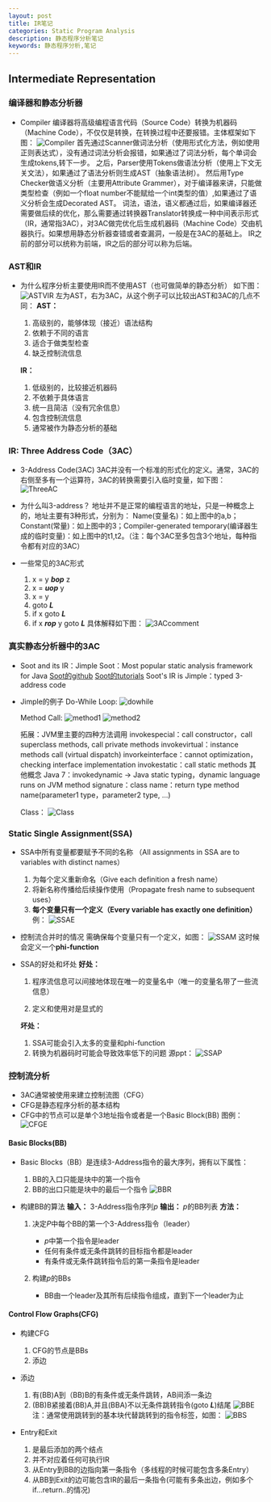 ```yaml
---
layout: post
title: IR笔记
categories: Static Program Analysis
description: 静态程序分析笔记
keywords: 静态程序分析,笔记
---
```


## Intermediate Representation
### 编译器和静态分析器
- Compiler
   编译器将高级编程语言代码（Source Code）转换为机器码（Machine Code），不仅仅是转换，在转换过程中还要报错。主体框架如下图：
![Compiler](/images/posts/SA/IR/compiler.png)
   首先通过Scanner做词法分析（使用形式化方法，例如使用正则表达式），没有通过词法分析会报错，如果通过了词法分析，每个单词会生成tokens,转下一步。
   之后，Parser使用Tokens做语法分析（使用上下文无关文法），如果通过了语法分析则生成AST（抽象语法树）。
   然后用Type Checker做语义分析（主要用Attribute Grammer），对于编译器来讲，只能做类型检查（例如一个float number不能赋给一个int类型的值）,如果通过了语义分析会生成Decorated AST。
   词法，语法，语义都通过后，如果编译器还需要做后续的优化，那么需要通过转换器Translator转换成一种中间表示形式（IR，通常指3AC），对3AC做完优化后生成机器码（Machine Code）交由机器执行。如果想用静态分析器查错或者查漏洞，一般是在3AC的基础上。
   IR之前的部分可以统称为前端，IR之后的部分可以称为后端。
### AST和IR
- 为什么程序分析主要使用IR而不使用AST（也可做简单的静态分析）
   如下图：
   ![ASTVIR](/images/posts/SA/IR/ASTVIR.png)
   左为AST，右为3AC，从这个例子可以比较出AST和3AC的几点不同：
   **AST：**
   1. 高级别的，能够体现（接近）语法结构
   2. 依赖于不同的语言
   3. 适合于做类型检查   
   4. 缺乏控制流信息
   
   **IR：**
   
   1. 低级别的，比较接近机器码
   2. 不依赖于具体语言
   3. 统一且简洁（没有冗余信息）
   4. 包含控制流信息
   5. 通常被作为静态分析的基础

### IR: Three Address Code（3AC）
- 3-Address Code(3AC)
   3AC并没有一个标准的形式化的定义。通常，3AC的右侧至多有一个运算符，3AC的转换需要引入临时变量，如下图：
![ThreeAC](/images/posts/SA/IR/3AC.png)


- 为什么叫3-address？
   地址并不是正常的编程语言的地址，只是一种概念上的，地址主要有3种形式，分别为：
Name(变量名)：如上图中的a,b；Constant(常量)：如上图中的3；Compiler-generated temporary(编译器生成的临时变量)：如上图中的t1,t2。（注：每个3AC至多包含3个地址，每种指令都有对应的3AC）
   
- 一些常见的3AC形式
   1. x = y ***bop*** z
   2. x = ***uop*** y
   3. x = y
   4. goto ***L***
   5. if x goto ***L***
   6. if x ***rop*** y goto ***L***
   具体解释如下图：
![3ACcomment](/images/posts/SA/IR/3ACcomment.png)
   
   
### 真实静态分析器中的3AC
- Soot and its IR：Jimple
   Soot：Most popular static analysis framework for Java
   [Soot的github](https://github.com/Sable/soot)
   [Soot的tutorials](https://github.com/Sable/soot/wiki/Tutorials)
   Soot's IR is Jimple：typed 3-address code
   
-  Jimple的例子
   Do-While Loop:
![dowhile](/images/posts/SA/IR/dowhile.png)

   Method Call:
![method1](/images/posts/SA/IR/methodcall1.png)
![method2](/images/posts/SA/IR/methodcall2.png)

   拓展：JVM里主要的四种方法调用
   invokespecial：call constructor，call superclass methods, call private methods
   invokevirtual：instance methods call (virtual dispatch)
   invorkeinterface：cannot optimization，checking interface implementation
   invokestatic：call static methods
   其他概念
   Java  7：invokedynamic -> Java static typing，dynamic language runs on JVM
   method signature：class name：return type method name(parameter1 type，parameter2 type, ...)
   
   Class：
![Class](/images/posts/SA/IR/class.png)

   
### Static Single Assignment(SSA)
- SSA中所有变量都要赋予不同的名称
   （All assignments in SSA are to variables with distinct names）
   1. 为每个定义重新命名（Give each definition a fresh name）
   2. 将新名称传播给后续操作使用（Propagate fresh name to subsequent uses）
   3. **每个变量只有一个定义（Every variable has exactly one definition）**
   例：
   ![SSAE](/images/posts/SA/IR/SSAexample.png) 


- 控制流合并时的情况
   需确保每个变量只有一个定义，如图：
   ![SSAM](/images/posts/SA/IR/SSAmerge.png)
   这时候会定义一个**phi-function**
-  SSA的好处和坏处
   **好处：**
   1. 程序流信息可以间接地体现在唯一的变量名中（唯一的变量名带了一些流信息）
   
   2. 定义和使用对是显式的
   
   **坏处：**
   
   1. SSA可能会引入太多的变量和phi-function
   2. 转换为机器码时可能会导致效率低下的问题
       源ppt：
   ![SSAP](/images/posts/SA/IR/SSAPPT.png)

### 控制流分析
- 3AC通常被使用来建立控制流图（CFG）
- CFG是静态程序分析的基本结构
- CFG中的节点可以是单个3地址指令或者是一个Basic Block(BB)
图例：
![CFGE](/images/posts/SA/IR/CFGexample.png)


#### Basic Blocks(BB)
- Basic Blocks（BB）是连续3-Address指令的最大序列，拥有以下属性：
   1. BB的入口只能是块中的第一个指令
   2. BB的出口只能是块中的最后一个指令
![BBR](/images/posts/SA/IR/BBregular.png)

- 构建BB的算法
   **输入：**
   3-Address指令序列*p*
   **输出：**
   *p*的BB列表
   **方法：**
   1. 决定*P*中每个BB的第一个3-Address指令（leader）
      
      - *p*中第一个指令是leader
      - 任何有条件或无条件跳转的目标指令都是leader
      - 有条件或无条件跳转指令后的第一条指令是leader
   2. 构建*p*的BBs
      - BB由一个leader及其所有后续指令组成，直到下一个leader为止
#### Control Flow Graphs(CFG)
- 构建CFG
   1. CFG的节点是BBs
   2. 添边
- 添边
   1. 有(BB)A到（BB)B的有条件或无条件跳转，AB间添一条边
   2. (BB)B紧接着(BB)A,并且(BBA)不以无条件跳转指令(goto ***L***)结尾
![BBE](/images/posts/SA/IR/BBedge.png)
注：通常使用跳转到的基本块代替跳转到的指令标签，如图：
![BBS](/images/posts/SA/IR/BBstate.png)

- Entry和Exit
   1. 是最后添加的两个结点
   2. 并不对应着任何可执行IR
   3. 从Entry到BB的边指向第一条指令（多线程的时候可能包含多条Entry）
   4. 从BB到Exit的边可能包含IR的最后一条指令(可能有多条出边，例如多个if...return..的情况)